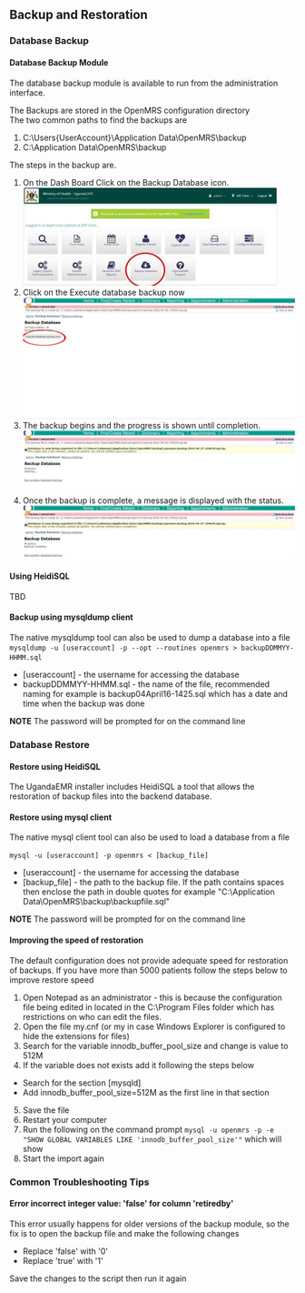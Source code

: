 ## Backup and Restoration

### Database Backup

#### Database Backup Module

The database backup module is available to run from the administration interface.

The Backups are stored in the OpenMRS configuration directory  
The two common paths to find the backups are  
1. C:\Users{UserAccount}\Application Data\OpenMRS\backup  
2. C:\Application Data\OpenMRS\backup

The steps in the backup are.  
1. On the Dash Board Click on the Backup Database icon.  
![Dash Board backup button](images/backup/backup1.0.jpg)  
2. Click on the Execute database backup now  
![](images/backup/backup2.jpg)  
3. The backup begins and the progress is shown until completion.  
![Backup in progress](images/backup/backup3.jpg)  
4. Once the backup is complete, a message is displayed with the status.  
![Backup complete](images/backup/backup4.jpg)

#### Using HeidiSQL

TBD

#### Backup using mysqldump client

The native mysqldump tool can also be used to dump a database into a file   
`mysqldump -u [useraccount] -p --opt --routines openmrs > backupDDMMYY-HHMM.sql`

* \[useraccount\] - the username for accessing the database
* backupDDMMYY-HHMM.sql - the name of the file, recommended naming for example is backup04April16-1425.sql which has a date and time when the backup was done

**NOTE** The password will be prompted for on the command line

### Database Restore

#### Restore using HeidiSQL

The UgandaEMR installer includes HeidiSQL a tool that allows the restoration of backup files into the backend database.

#### Restore using mysql client

The native mysql client tool can also be used to load a database from a file

`mysql -u [useraccount] -p openmrs < [backup_file]`

* \[useraccount\] - the username for accessing the database
* \[backup\_file\] - the path to the backup file. If the path contains spaces then enclose the path in double quotes for example "C:\Application Data\OpenMRS\backup\backupfile.sql"

**NOTE** The password will be prompted for on the command line

#### Improving the speed of restoration 
The default configuration does not provide adequate speed for restoration of backups. If you have more than 5000 patients follow the steps below to improve restore speed

1. Open Notepad as an administrator - this is because the configuration file being edited in located in the C:\Program Files folder which has restrictions on who can edit the files. 
2. Open the file my.cnf (or my in case Windows Explorer is configured to hide the extensions for files)
3. Search for the variable innodb_buffer_pool_size and change is value to 512M
4. If the variable does not exists add it following the steps below
  * Search for the section [mysqld]
  * Add innodb_buffer_pool_size=512M as the first line in that section 
5. Save the file
6. Restart your computer 
7. Run the following on the command prompt `mysql -u openmrs -p -e "SHOW GLOBAL VARIABLES LIKE 'innodb_buffer_pool_size'"` which will show 
8. Start the import again 

### Common Troubleshooting Tips

#### Error incorrect integer value: 'false' for column 'retiredby'

This error usually happens for older versions of the backup module, so the fix is to open the backup file and make the following changes

* Replace 'false' with '0'
* Replace 'true' with '1'

Save the changes to the script then run it again

